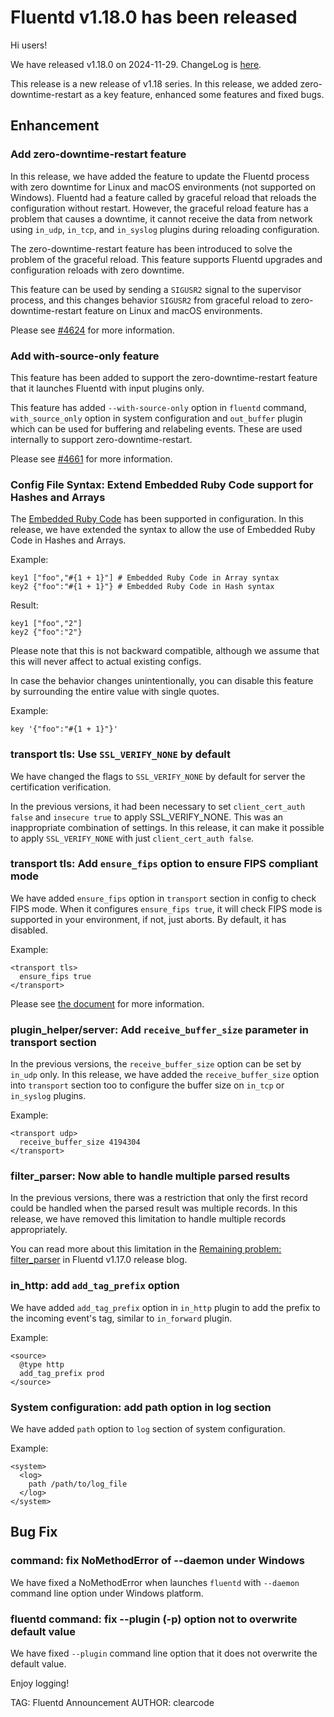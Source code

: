 # Fluentd v1.18.0 has been released

Hi users!

We have released v1.18.0 on 2024-11-29. ChangeLog is [here](https://github.com/fluent/fluentd/blob/master/CHANGELOG.md#release-v1180---20241129).

This release is a new release of v1.18 series.
In this release, we added zero-downtime-restart as a key feature, enhanced some features and fixed bugs.

## Enhancement

### Add zero-downtime-restart feature

In this release, we have added the feature to update the Fluentd process with zero downtime for Linux and macOS environments (not supported on Windows).
Fluentd had a feature called by graceful reload that reloads the configuration without restart.
However, the graceful reload feature has a problem that causes a downtime, it cannot receive the data from network using `in_udp`, `in_tcp`, and `in_syslog` plugins during reloading configuration.

The zero-downtime-restart feature has been introduced to solve the problem of the graceful reload.
This feature supports Fluentd upgrades and configuration reloads with zero downtime.

This feature can be used by sending a `SIGUSR2` signal to the supervisor process,
and this changes behavior `SIGUSR2` from graceful reload to zero-downtime-restart feature on Linux and macOS environments.

Please see [#4624](https://github.com/fluent/fluentd/pull/4624) for more information.

### Add with-source-only feature

This feature has been added to support the zero-downtime-restart feature that it launches Fluentd with input plugins only.

This feature has added `--with-source-only` option in `fluentd` command, `with_source_only` option in system configuration and `out_buffer` plugin which can be used for buffering and relabeling events.
These are used internally to support zero-downtime-restart.

Please see [#4661](https://github.com/fluent/fluentd/pull/4661) for more information.

### Config File Syntax: Extend Embedded Ruby Code support for Hashes and Arrays

The [Embedded Ruby Code](https://docs.fluentd.org/configuration/config-file#embedded-ruby-code) has been supported in configuration.
In this release, we have extended the syntax to allow the use of Embedded Ruby Code in Hashes and Arrays.

Example:

```
key1 ["foo","#{1 + 1}"] # Embedded Ruby Code in Array syntax
key2 {"foo":"#{1 + 1}"} # Embedded Ruby Code in Hash syntax
```

Result:

```
key1 ["foo","2"]
key2 {"foo":"2"}
```

Please note that this is not backward compatible, although we assume that this will never affect to actual existing configs.

In case the behavior changes unintentionally, you can disable this feature by surrounding the entire value with single quotes.

Example:

```
key '{"foo":"#{1 + 1}"}'
```

### transport tls: Use `SSL_VERIFY_NONE` by default

We have changed the flags to `SSL_VERIFY_NONE` by default for server the certification verification.

In the previous versions, it had been necessary to set `client_cert_auth false` and `insecure true` to apply SSL_VERIFY_NONE.
This was an inappropriate combination of settings.
In this release, it can make it possible to apply `SSL_VERIFY_NONE` with just `client_cert_auth false`.

### transport tls: Add `ensure_fips` option to ensure FIPS compliant mode

We have added `ensure_fips` option in `transport` section in config to check FIPS mode.
When it configures `ensure_fips true`, it will check FIPS mode is supported in your environment, if not, just aborts.
By default, it has disabled.

Example:

```
<transport tls>
  ensure_fips true
</transport>
```

Please see [the document](https://docs.fluentd.org/configuration/transport-section#tls-setting) for more information.

### plugin\_helper/server: Add `receive_buffer_size` parameter in transport section

In the previous versions, the `receive_buffer_size` option can be set by `in_udp` only.
In this release, we have added the `receive_buffer_size` option into `transport` section too to configure the buffer size on `in_tcp` or `in_syslog` plugins.

Example:

```
<transport udp>
  receive_buffer_size 4194304
</transport>
```

### filter\_parser: Now able to handle multiple parsed results

In the previous versions, there was a restriction that only the first record could be handled when the parsed result was multiple records.
In this release, we have removed this limitation to handle multiple records appropriately.

You can read more about this limitation in the [Remaining problem: filter_parser](https://www.fluentd.org/blog/fluentd-v1.17.0-has-been-released) in Fluentd v1.17.0 release blog.

### in\_http: add `add_tag_prefix` option

We have added `add_tag_prefix` option in `in_http` plugin to add the prefix to the incoming event's tag, similar to `in_forward` plugin.

Example:

```
<source>
  @type http
  add_tag_prefix prod
</source>
```

### System configuration: add path option in log section

We have added `path` option to `log` section of system configuration.

Example:

```
<system>
  <log>
    path /path/to/log_file
  </log>
</system>
```

## Bug Fix

### command: fix NoMethodError of --daemon under Windows

We have fixed a NoMethodError when launches `fluentd` with `--daemon` command line option under Windows platform.

### fluentd command: fix --plugin (-p) option not to overwrite default value

We have fixed `--plugin` command line option that it does not overwrite the default value.

Enjoy logging!

TAG: Fluentd Announcement
AUTHOR: clearcode

